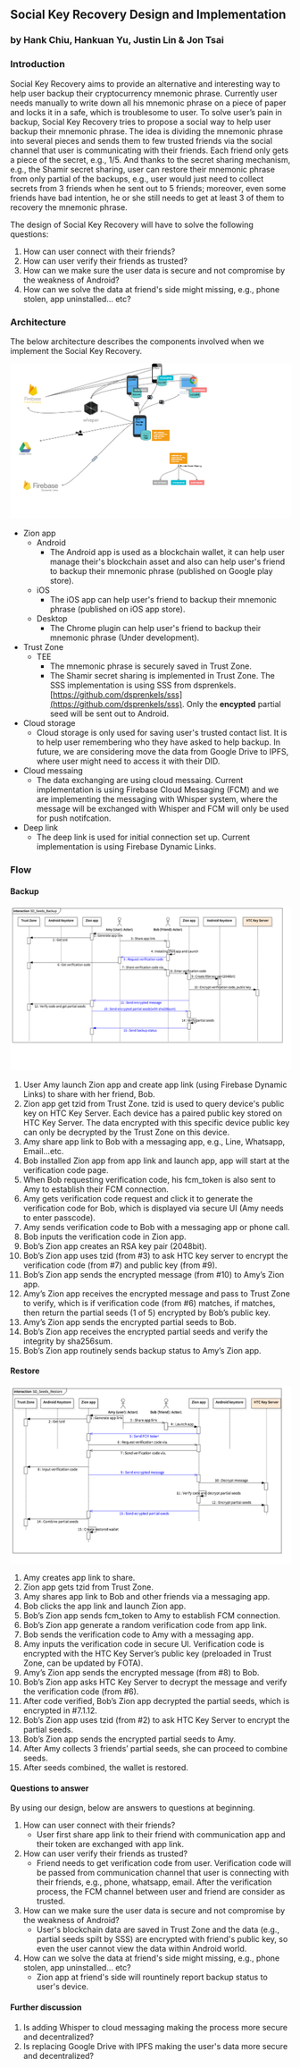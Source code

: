 ## Social Key Recovery Design and Implementation

### by Hank Chiu, Hankuan Yu, Justin Lin & Jon Tsai

### Introduction

Social Key Recovery aims to provide an alternative and interesting way to help user backup their cryptocurrency mnemonic phrase. Currently user needs manually to write down all his mnemonic phrase on a piece of paper and locks it in a safe, which is troublesome to user. To solve user’s pain in backup, Social Key Recovery tries to propose a social way to help user backup their mnemonic phrase. The idea is dividing the mnemonic phrase into several pieces and sends them to few trusted friends via the social channel that user is communicating with their friends. Each friend only gets a piece of the secret, e.g., 1/5. And thanks to the secret sharing mechanism, e.g., the Shamir secret sharing, user can restore their mnemonic phrase from only partial of the backups, e.g., user would just need to collect secrets from 3 friends when he sent out to 5 friends; moreover, even some friends have bad intention, he or she still needs to get at least 3 of them to recovery the mnemonic phrase.

The design of Social Key Recovery will have to solve the following questions:

1.  How can user connect with their friends?
2.  How can user verify their friends as trusted?
3.  How can we make sure the user data is secure and not compromise by the weakness of Android?
4.  How can we solve the data at friend's side might missing, e.g., phone stolen, app uninstalled... etc?

### Architecture

The below architecture describes the components involved when we implement the Social Key Recovery.

![Architecture](media/skr_architecture.png "Architecture")

- Zion app
    + Android
        * The Android app is used as a blockchain wallet, it can help user manage their's blockchain asset and also can help user's friend to backup their mnemonic phrase (published on Google play store).
    + iOS
        * The iOS app can help user's friend to backup their mnemonic phrase (published on iOS app store).
    + Desktop
        * The Chrome plugin can help user's friend to backup their mnemonic phrase (Under development).
- Trust Zone
    + TEE
        * The mnemonic phrase is securely saved in Trust Zone.
        * The Shamir secret sharing is implemented in Trust Zone. The SSS implementation is using SSS from dsprenkels. [https://github.com/dsprenkels/sss](https://github.com/dsprenkels/sss). Only the **encypted** partial seed will be sent out to Android.
- Cloud storage
    + Cloud storage is only used for saving user's trusted contact list. It is to help user remembering who they have asked to help backup. In future, we are considering move the data from Google Drive to IPFS, where user might need to access it with their DID.
- Cloud messaing
    + The data exchanging are using cloud messaing. Current implementation is using Firebase Cloud Messaging (FCM) and we are implementing the messaging with Whisper system, where the message will be exchanged with Whisper and FCM will only be used for push notifcation.
- Deep link
    + The deep link is used for initial connection set up. Current implementation is using Firebase Dynamic Links.

### Flow

#### Backup

![Backup](media/skr_backup.png "Backup")

1.  User Amy launch Zion app and create app link (using Firebase Dynamic Links) to share with her friend, Bob.
2.  Zion app get tzid from Trust Zone. tzid is used to query device's public key on HTC Key Server. Each device has a paired public key stored on HTC Key Server. The data encrypted with this specific device public key can only be decrypted by the Trust Zone on this device.
3.  Amy share app link to Bob with a messaging app, e.g., Line, Whatsapp, Email…etc.
4.  Bob installed Zion app from app link and launch app, app will start at the verification code page.
5.  When Bob requesting verification code, his fcm_token is also sent to Amy to establish their FCM connection.
6.  Amy gets verification code request and click it to generate the verification code for Bob, which is displayed via secure UI (Amy needs to enter passcode).
7.  Amy sends verification code to Bob with a messaging app or phone call.
8.  Bob inputs the verification code in Zion app.
9.  Bob’s Zion app creates an RSA key pair (2048bit).
10. Bob’s Zion app uses tzid (from #3) to ask HTC key server to encrypt the verification code (from #7) and public key (from #9).
11. Bob’s Zion app sends the encrypted message (from #10) to Amy’s Zion app.
12. Amy’s Zion app receives the encrypted message and pass to Trust Zone to verify, which is if verification code (from #6) matches, if matches, then return the partial seeds (1 of 5) encrypted by Bob’s public key.
13. Amy’s Zion app sends the encrypted partial seeds to Bob.
14. Bob’s Zion app receives the encrypted partial seeds and verify the integrity by sha256sum.
15. Bob’s Zion app routinely sends backup status to Amy’s Zion app.


#### Restore

![Restore](media/skr_restore.png "Restore")

1.  Amy creates app link to share.
2.  Zion app gets tzid from Trust Zone.
3.  Amy shares app link to Bob and other friends via a messaging app.
4.  Bob clicks the app link and launch Zion app.
5.  Bob’s Zion app sends fcm_token to Amy to establish FCM connection.
6.  Bob’s Zion app generate a random verification code from app link.
7.  Bob sends the verification code to Amy with a messaging app.
8.  Amy inputs the verification code in secure UI. Verification code is encrypted with the HTC Key Server’s public key (preloaded in Trust Zone, can be updated by FOTA).
9.  Amy’s Zion app sends the encrypted message (from #8) to Bob.
10. Bob’s Zion app asks HTC Key Server to decrypt the message and verify the verification code (from #6).
11. After code verified, Bob’s Zion app decrypted the partial seeds, which is encrypted in #7.1.12.
12. Bob’s Zion app uses tzid (from #2) to ask HTC Key Server to encrypt the partial seeds.
13. Bob’s Zion app sends the encrypted partial seeds to Amy.
14. After Amy collects 3 friends’ partial seeds, she can proceed to combine seeds.
15. After seeds combined, the wallet is restored.

#### Questions to answer

By using our design, below are answers to questions at beginning.

1.  How can user connect with their friends?
    - User first share app link to their friend with communication app and their token are exchanged with app link.
2.  How can user verify their friends as trusted?
    - Friend needs to get verification code from user. Verification code will be passed from communication channel that user is connecting with their friends, e.g., phone, whatsapp, email. After the verification process, the FCM channel between user and friend are consider as trusted.
3.  How can we make sure the user data is secure and not compromise by the weakness of Android?
    - User's blockchain data are saved in Trust Zone and the data (e.g., partial seeds spilt by SSS) are encrypted with friend's public key, so even the user cannot view the data within Android world.
4.  How can we solve the data at friend's side might missing, e.g., phone stolen, app uninstalled... etc?
    - Zion app at friend's side will rountinely report backup status to user's device.
    
#### Further discussion

1. Is adding Whisper to cloud messaging making the process more secure and decentralized?
2. Is replacing Google Drive with IPFS making the user's data more secure and decentralized?
